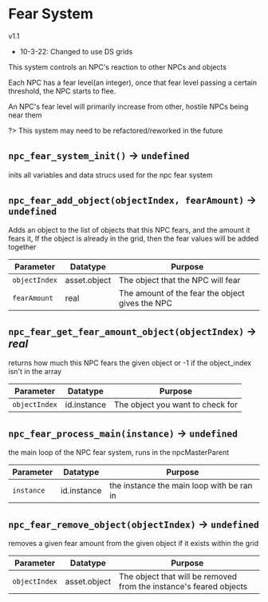 # Fear System
v1.1
 - 10-3-22: Changed to use DS grids

 

 This system controls an NPC's reaction to other NPCs and objects

 Each NPC has a fear level(an integer), once that fear level passing a certain threshold, the NPC starts to flee.

 An NPC's fear level will primarily increase from other, hostile NPCs being near them



 ?> This system may need to be refactored/reworked in the future


## `npc_fear_system_init()` → `undefined`
inits all variables and data strucs used for the npc fear system

## `npc_fear_add_object(objectIndex, fearAmount)` → `undefined`
Adds an object to the list of objects that this NPC fears, and the amount it fears it,
		  If the object is already in the grid, then the fear values will be added together


| Parameter | Datatype  | Purpose |
|-----------|-----------|---------|
|`objectIndex` |asset.object |The object that the NPC will fear |
|`fearAmount` |real |The amount of the fear the object gives the NPC |

## `npc_fear_get_fear_amount_object(objectIndex)` → *real*
returns how much this NPC fears the given object or -1 if the object_index isn't in the array

| Parameter | Datatype  | Purpose |
|-----------|-----------|---------|
|`objectIndex` |id.instance |The object you want to check for |

## `npc_fear_process_main(instance)` → `undefined`
the main loop of the NPC fear system, runs in the npcMasterParent

| Parameter | Datatype  | Purpose |
|-----------|-----------|---------|
|`instance` |id.instance |the instance the main loop with be ran in |

## `npc_fear_remove_object(objectIndex)` → `undefined`
removes a given fear amount from the given object if it exists within the grid

| Parameter | Datatype  | Purpose |
|-----------|-----------|---------|
|`objectIndex` |asset.object |The object that will be removed from the instance's feared objects |
